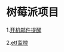 # 树莓派项目

1.[开机邮件提醒](https://github.com/chenwingsing/Raspberry/tree/email_notify)

2.[etf监控](https://github.com/chenwingsing/Raspberry/tree/etf_monitor)

